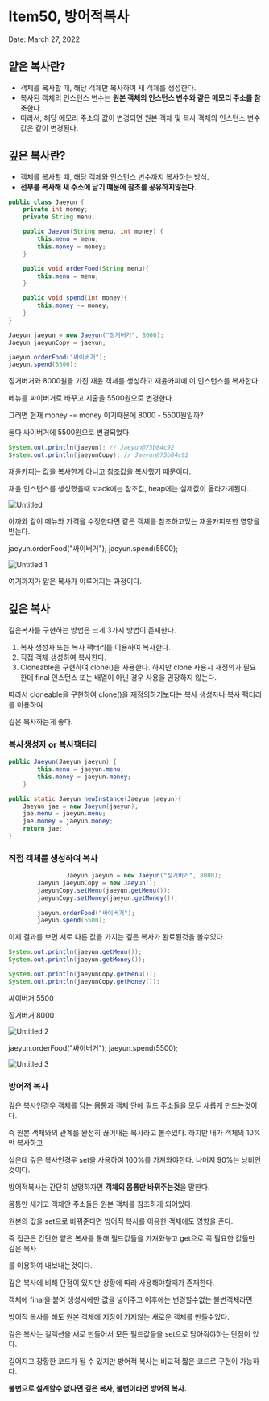 # Item50, 방어적복사

Date: March 27, 2022

## 얕은 복사란?

- 객체를 복사할 때, 해당 객체만 복사하여 새 객체를 생성한다.
- 복사된 객체의 인스턴스 변수는 **원본 객체의 인스턴스 변수와 같은 메모리 주소를  참조**한다.
- 따라서, 해당 메모리 주소의 값이 변경되면 원본 객체 및 복사 객체의 인스턴스 변수 값은 같이 변경된다.

## 깊은 복사란?

- 객체를 복사할 때, 해당 객체와 인스턴스 변수까지 복사하는 방식.
- **전부를 복사해 새 주소에 담기 떄문에 참조를 공유하지않는다.**

```java
public class Jaeyun {
    private int money;
    private String menu;

    public Jaeyun(String menu, int money) {
        this.menu = menu;
        this.money = money;
    }

    public void orderFood(String menu){
        this.menu = menu;
    }

    public void spend(int money){
        this.money -= money;
    }
}
```

```java
Jaeyun jaeyun = new Jaeyun("징거버거", 8000);
Jaeyun jaeyunCopy = jaeyun;

jaeyun.orderFood("싸이버거");
jaeyun.spend(5500);
```

징거버거와 8000원을 가진 재윤 객체를 생성하고 재윤카피에 이 인스턴스를 복사한다.

메뉴를  싸이버거로 바꾸고 지출을 5500원으로 변경한다. 

그러면 현재 money -= money 이기때문에 8000 - 5500원일까? 

둘다 싸이버거에 5500원으로 변경되었다.

```java
System.out.println(jaeyun); // Jaeyun@75b84c92
System.out.println(jaeyunCopy); // Jaeyun@75b84c92
```

재윤카피는 값을 복사한게 아니고 참조값을 복사했기 때문이다.  

재윤 인스턴스를 생성했을때 stack에는 참조값, heap에는 실제값이 올라가게된다.

![Untitled](https://user-images.githubusercontent.com/72185011/160834423-fba9b763-90d4-4331-b235-fe66cf1b34fb.png)

아까와 같이 메뉴와 가격을 수정한다면 같은 객체를 참조하고있는 재윤카피또한 영향을 받는다.

jaeyun.orderFood("싸이버거");
jaeyun.spend(5500); 

![Untitled 1](https://user-images.githubusercontent.com/72185011/160834481-63ced8a8-a660-4d41-aa2e-c87b61cf7bc5.png)

여기까지가 얕은 복사가 이루어지는 과정이다.

## 깊은 복사

깊은복사를 구현하는 방법은 크게 3가지 방법이 존재한다.

1. 복사 생성자 또는 복사 팩터리를 이용하여 복사한다.
2. 직접 객체 생성하여 복사한다.
3. Cloneable을 구현하여 clone()을 사용한다.
하지만 clone 사용시 재정의가 필요한데 final 인스턴스 또는 배열이 아닌 경우 사용을 권장하지 않는다.

따라서 cloneable을 구현하여 clone()을 재정의하기보다는 복사 생성자나 복사 팩터리를 이용하여 

깊은 복사하는게 좋다.

### 복사생성자 or 복사팩터리

```java
public Jaeyun(Jaeyun jaeyun) {
        this.menu = jaeyun.menu;
        this.money = jaeyun.money;
    }

public static Jaeyun newInstance(Jaeyun jaeyun){
    Jaeyun jae = new Jaeyun(jaeyun);
    jae.menu = jaeyun.menu;
    jae.money = jaeyun.money;
    return jae;
}
```

### 직접 객체를 생성하여 복사

```java
				Jaeyun jaeyun = new Jaeyun("징거버거", 8000);
        Jaeyun jaeyunCopy = new Jaeyun();
        jaeyunCopy.setMenu(jaeyun.getMenu());
        jaeyunCopy.setMoney(jaeyun.getMoney());
        
        jaeyun.orderFood("싸이버거");
        jaeyun.spend(5500);
```

이제 결과를 보면 서로 다른 값을 가지는 깊은 복사가 완료된것을 볼수있다.

```java
System.out.println(jaeyun.getMenu());
System.out.println(jaeyun.getMoney());

System.out.println(jaeyunCopy.getMenu());
System.out.println(jaeyunCopy.getMoney());
```

싸이버거
5500

징거버거
8000

![Untitled 2](https://user-images.githubusercontent.com/72185011/160834509-f5f62357-a915-42a5-9e35-2136c8b8002a.png)

 jaeyun.orderFood("싸이버거");
 jaeyun.spend(5500);
 
![Untitled 3](https://user-images.githubusercontent.com/72185011/160834543-0307aa1c-29fb-4f19-b67e-15b07342648b.png)

### 방어적 복사

깊은 복사인경우 객체를 담는 몸통과 객체 안에 필드 주소들을 모두 새롭게 만드는것이다. 

즉 원본 객체와의 관계를 완전히 끊어내는 복사라고 볼수있다. 하지만 내가 객체의 10%만 복사하고

싶은데 깊은 복사인경우 set을 사용하여 100%를 가져와야한다. 나머지 90%는 낭비인것이다.

방어적복사는 간단히 설명하자면 **객체의 몸통만 바꿔주는것**을 말한다. 

몸통만 새거고 객체안 주소들은 원본 객체를 참조하게 되어있다.

원본의 값을 set으로 바꿔준다면 방어적 복사를 이용한 객체에도 영향을 준다. 

즉 접근은 간단한 얕은 복사를 통해 필드값들을 가져와놓고 get으로 꼭 필요한 값들만 깊은 복사

를 이용하여 내보내는것이다.

깊은 복사에 비해 단점이 있지만 상황에 따라 사용해야할때가 존재한다.

객체에 final을 붙여 생성시에만 값을 넣어주고 이후에는 변경할수없는 불변객체라면 

방어적 복사를 해도 원본 객체에 지장이 가지않는 새로운 객체를 만들수있다.

깊은 복사는 컬렉션을 새로 만들어서 모든 필드값들을 set으로 담아줘야하는 단점이 있다.

길어지고 장황한 코드가 될 수 있지만 방어적 복사는 비교적 짧은 코드로 구현이 가능하다.

**불변으로 설계할수 없다면 깊은 복사, 불변이라면 방어적 복사.**
